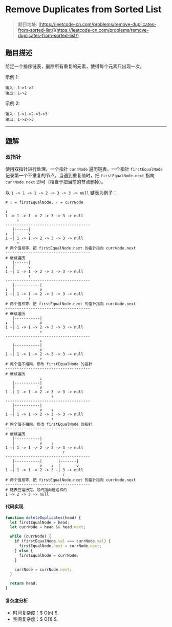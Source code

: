# Remove Duplicates from Sorted List

> 题目地址: [https://leetcode-cn.com/problems/remove-duplicates-from-sorted-list/](https://leetcode-cn.com/problems/remove-duplicates-from-sorted-list/)

## 题目描述

给定一个排序链表，删除所有重复的元素，使得每个元素只出现一次。

示例 1:

```
输入: 1->1->2
输出: 1->2
```

示例 2:

```
输入: 1->1->2->3->3
输出: 1->2->3
```

------

## 题解

### 双指针

使用双指针进行处理，一个指针 `currNode` 遍历链表，一个指针 `firstEqualNode` 记录第一个不重复的节点，当遇到重复值时，把 `firstEqualNode.next` 指向 `currNode.next` 即可（相当于把当前的节点删掉）。

以 `1 -> 1 -> 1 -> 2 -> 3 -> 3 -> null` 链表为例子：

```
# ↓ = firstEqualNode, ↑ = currNode

↓
1 -> 1 -> 1 -> 2 -> 3 -> 3 -> null
     ↑
-------------------------------------
   |------|
↓  |      v
1 -| 1 -> 1 -> 2 -> 3 -> 3 -> null
     ↑
# 两个值相等，把 firstEqualNode.next 的指针指向 currNode.next
-------------------------------------
# 继续遍历
   |------|
↓  |      v
1 -| 1 -> 1 -> 2 -> 3 -> 3 -> null
          ↑
-------------------------------------
   |-----------|
↓  |           v
1 -| 1 -> 1 -> 2 -> 3 -> 3 -> null
          ↑
# 两个值相等，把 firstEqualNode.next 的指针指向 currNode.next
-------------------------------------
# 继续遍历
   |-----------|
↓  |           v
1 -| 1 -> 1 -> 2 -> 3 -> 3 -> null
               ↑
-------------------------------------
               ↓
   |-----------|
   |           v
1 -| 1 -> 1 -> 2 -> 3 -> 3 -> null
               ↑
# 两个值不相同，修改 firstEqualNode 的指针
-------------------------------------
# 继续遍历
               ↓
   |-----------|
   |           v
1 -| 1 -> 1 -> 2 -> 3 -> 3 -> null
                    ↑
-------------------------------------
   |-----------|
   |           v    ↓
1 -| 1 -> 1 -> 2 -> 3 -> 3 -> null
                    ↑
# 两个值不相同，修改 firstEqualNode 的指针
-------------------------------------
# 继续遍历
   |-----------|
   |           v    ↓
1 -| 1 -> 1 -> 2 -> 3 -> 3 -> null
                         ↑
-------------------------------------
   |-----------|       |-------|
   |           v    ↓  |       v
1 -| 1 -> 1 -> 2 -> 3 -| 3 -> null
                         ↑
# 两个值相等，把 firstEqualNode.next 的指针指向 currNode.next
-------------------------------------
# 链表已遍历完，最终指向是这样的
1 -> 2 -> 3 -> null
```

#### 代码实现

```js
function deleteDuplicates(head) {
  let firstEqualNode = head;
  let currNode = head && head.next;

  while (currNode) {
    if (firstEqualNode.val === currNode.val) {
      firstEqualNode.next = currNode.next;
    } else {
      firstEqualNode = currNode;
    }

    currNode = currNode.next;
  }

  return head;
}
```

#### 复杂度分析

* 时间复杂度：$ O(n) $.
* 空间复杂度：$ O(1) $.
